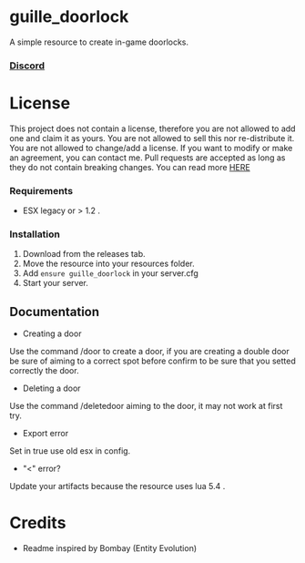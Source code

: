 # guille_doorlock
A simple resource to create in-game doorlocks.

### [Discord](https://discord.gg/eBpmkW6e5j)

# License
This project does not contain a license, therefore you are not allowed to add one and claim it as yours. You are not allowed to sell this nor re-distribute it. You are not allowed to change/add a license. If you want to modify or make an agreement, you can contact me. Pull requests are accepted as long as they do not contain breaking changes. You can read more [HERE](https://opensource.stackexchange.com/questions/1720/what-can-i-assume-if-a-publicly-published-project-has-no-license) 

### Requirements

- ESX legacy or > 1.2 .

### Installation
1) Download from the releases tab.
2) Move the resource into your resources folder.
3) Add `ensure guille_doorlock` in your server.cfg
4) Start your server.

## Documentation

- Creating a door

Use the command /door to create a door, if you are creating a double door be sure of aiming to a correct spot before confirm to be sure that you setted correctly the door.

- Deleting a door

Use the command /deletedoor aiming to the door, it may not work at first try.

- Export error

Set in true use old esx in config.

- "<" error?

Update your artifacts because the resource uses lua 5.4 .

# Credits

- Readme inspired by Bombay (Entity Evolution)
